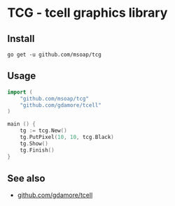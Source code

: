 # TCG - tcell graphics library

## Install

    go get -u github.com/msoap/tcg

## Usage

```go
import (
    "github.com/msoap/tcg"
    "github.com/gdamore/tcell"
)

main () {
    tg := tcg.New()
    tg.PutPixel(10, 10, tcg.Black)
    tg.Show()
    tg.Finish()
}
```

## See also

  * [github.com/gdamore/tcell](https://github.com/gdamore/tcell/)